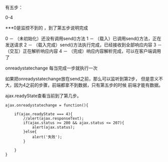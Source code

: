 有五步：

0-4

***0是监控不到的 ，到了第五步说明完成

0 － （未初始化）还没有调用send()方法 
1 － （载入）已调用send()方法，正在发送请求 
2 － （载入完成）send()方法执行完成，已经接收到全部响应内容 
3 － （交互）正在解析响应内容 
4 － （完成）响应内容解析完成，可以在客户端调用了   

onreadystatechange 每当完成一步就执行一次 

如果把onreadystatechange放在send之前，那么可以监听到第2步，
但是意义不大，因为4之前的步骤，前端都拿不到数据，只有第五步的时候
前端才能有数据。

ajax.readyState查看当前到了第几步。

    ajax.onreadystatechange = function(){
      
        if(ajax.readyState === 4){
            //alert(ajax.responseText);
            if(ajax.status >= 200 && ajax.status <= 207){
                alert(ajax.status);
            }else{
                alert('失败');
            }
            
        }
    }